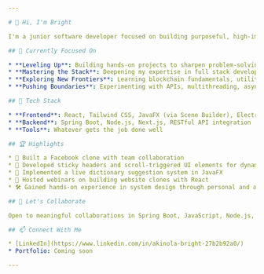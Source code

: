 ```yaml
---

# 👋 Hi, I'm Bright

I'm a junior software developer focused on building purposeful, high-impact software — and constantly improving through every project I take on

## 🌟 Currently Focused On

* **Leveling Up**: Building hands-on projects to sharpen problem-solving and architectural thinking.
* **Mastering the Stack**: Deepening my expertise in full stack development.
* **Exploring New Frontiers**: Learning blockchain fundamentals, utility token design, and practical data science.
* **Pushing Boundaries**: Experimenting with APIs, multithreading, async logic, and real-time systems.

## 🧰 Tech Stack

* **Frontend**: React, Tailwind CSS, JavaFX (via Scene Builder), Electron
* **Backend**: Spring Boot, Node.js, Next.js, RESTful API integration
* **Tools**: Whatever gets the job done well

## 🏆 Highlights

* 💬 Built a Facebook clone with team collaboration
* 🎯 Developed sticky headers and scroll-triggered UI elements for dynamic UX
* 📖 Implemented a live dictionary suggestion system in JavaFX
* 🧠 Hosted webinars on building website clones with React
* 🛠️ Gained hands-on experience in system design through personal and academic projects

## 🤝 Let's Collaborate

Open to meaningful collaborations in Spring Boot, JavaScript, Node.js, and open source. Got an idea? Let's build it.

## 📫 Connect With Me

* [LinkedIn](https://www.linkedin.com/in/akinola-bright-27b2b92a0/)
* Portfolio: Coming soon

---
```


